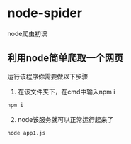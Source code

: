 # node-spider
node爬虫初识

## 利用node简单爬取一个网页
运行该程序你需要做以下步骤 
1. 在该文件夹下，在cmd中输入npm i 
```bash
npm i
```
2. node该服务就可以正常运行起来了
```bash
node app1.js
```
